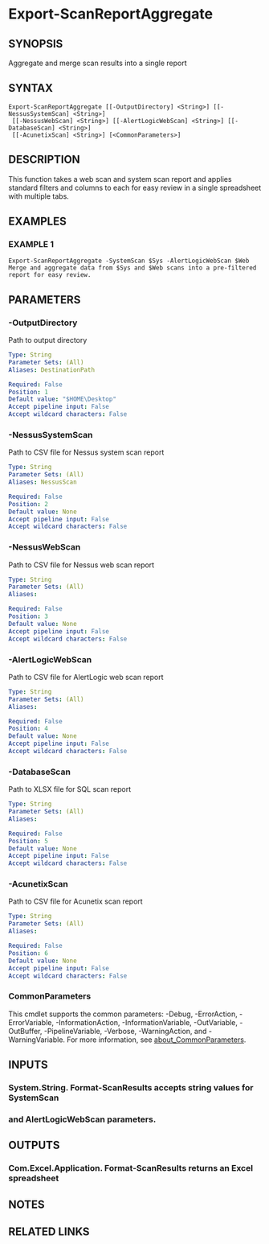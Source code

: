 # Export-ScanReportAggregate

## SYNOPSIS
Aggregate and merge scan results into a single report

## SYNTAX

```
Export-ScanReportAggregate [[-OutputDirectory] <String>] [[-NessusSystemScan] <String>]
 [[-NessusWebScan] <String>] [[-AlertLogicWebScan] <String>] [[-DatabaseScan] <String>]
 [[-AcunetixScan] <String>] [<CommonParameters>]
```

## DESCRIPTION
This function takes a web scan and system scan report and applies
standard filters and columns to each for easy review in a single
spreadsheet with multiple tabs.

## EXAMPLES

### EXAMPLE 1
```
Export-ScanReportAggregate -SystemScan $Sys -AlertLogicWebScan $Web
Merge and aggregate data from $Sys and $Web scans into a pre-filtered
report for easy review.
```

## PARAMETERS

### -OutputDirectory
Path to output directory

```yaml
Type: String
Parameter Sets: (All)
Aliases: DestinationPath

Required: False
Position: 1
Default value: "$HOME\Desktop"
Accept pipeline input: False
Accept wildcard characters: False
```

### -NessusSystemScan
Path to CSV file for Nessus system scan report

```yaml
Type: String
Parameter Sets: (All)
Aliases: NessusScan

Required: False
Position: 2
Default value: None
Accept pipeline input: False
Accept wildcard characters: False
```

### -NessusWebScan
Path to CSV file for Nessus web scan report

```yaml
Type: String
Parameter Sets: (All)
Aliases:

Required: False
Position: 3
Default value: None
Accept pipeline input: False
Accept wildcard characters: False
```

### -AlertLogicWebScan
Path to CSV file for AlertLogic web scan report

```yaml
Type: String
Parameter Sets: (All)
Aliases:

Required: False
Position: 4
Default value: None
Accept pipeline input: False
Accept wildcard characters: False
```

### -DatabaseScan
Path to XLSX file for SQL scan report

```yaml
Type: String
Parameter Sets: (All)
Aliases:

Required: False
Position: 5
Default value: None
Accept pipeline input: False
Accept wildcard characters: False
```

### -AcunetixScan
Path to CSV file for Acunetix scan report

```yaml
Type: String
Parameter Sets: (All)
Aliases:

Required: False
Position: 6
Default value: None
Accept pipeline input: False
Accept wildcard characters: False
```

### CommonParameters
This cmdlet supports the common parameters: -Debug, -ErrorAction, -ErrorVariable, -InformationAction, -InformationVariable, -OutVariable, -OutBuffer, -PipelineVariable, -Verbose, -WarningAction, and -WarningVariable. For more information, see [about_CommonParameters](http://go.microsoft.com/fwlink/?LinkID=113216).

## INPUTS

### System.String. Format-ScanResults accepts string values for SystemScan
### and AlertLogicWebScan parameters.
## OUTPUTS

### Com.Excel.Application. Format-ScanResults returns an Excel spreadsheet
## NOTES

## RELATED LINKS
